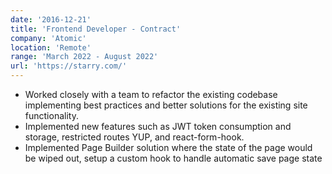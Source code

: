 ```yaml
---
date: '2016-12-21'
title: 'Frontend Developer - Contract'
company: 'Atomic'
location: 'Remote'
range: 'March 2022 - August 2022'
url: 'https://starry.com/'
---
```


- Worked closely with a team to refactor the existing codebase implementing best practices and better solutions for the existing site functionality.
- Implemented new features such as JWT token consumption and storage, restricted routes YUP, and react-form-hook.
- Implemented Page Builder solution where the state of the page would be wiped out, setup a custom hook to handle automatic save page state
